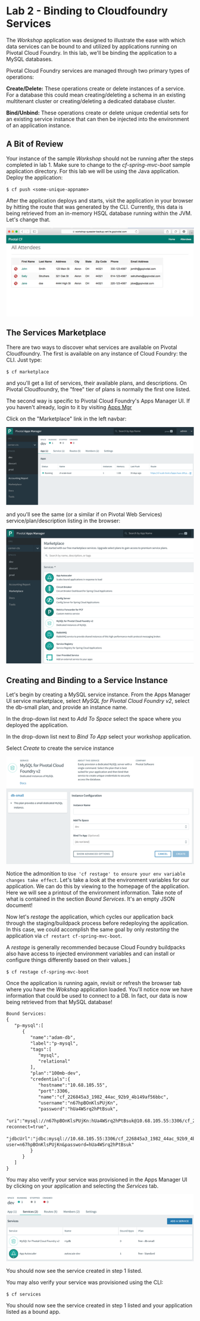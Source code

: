 # Lab 2 - Binding to Cloudfoundry Services

The _Workshop_ application was designed to illustrate the ease with which data services can be bound to and utilized by applications running on Pivotal Cloud Foundry.
In this lab, we'll be binding the application to a MySQL databases.

Pivotal Cloud Foundry services are managed through two primary types of operations:

**Create/Delete:** These operations create or delete instances of a service.
For a database this could mean creating/deleting a schema in an existing multitenant cluster or creating/deleting a dedicated database cluster.

**Bind/Unbind:** These operations create or delete unique credential sets for an existing service instance that can then be injected into the environment of an application instance.

## A Bit of Review

Your instance of the sample _Workshop_ should not be running after the steps completed in lab 1.  Make sure to change to the _cf-spring-mvc-boot_ sample application directory.  For this lab we will be using the Java application.  Deploy the application:

`$ cf push <some-unique-appname>`

After the application deploys and starts, visit the application in your browser by hitting the route that was generated by the CLI.  Currently, this data is being retrieved from an in-memory HSQL database running within the JVM.  Let's change that.

![Alt](lab.png)

## The Services Marketplace

There are two ways to discover what services are available on Pivotal Cloudfoundry.
The first is available on any instance of Cloud Foundry: the CLI. Just type:

`$ cf marketplace`

and you'll get a list of services, their available plans, and descriptions. On Pivotal Cloudfoundry, the "free" tier of plans is normally the first one listed.

The second way is specific to Pivotal Cloud Foundry's Apps Manager UI. If you haven't already, login to it by visiting [Apps Mgr](apps.)

Click on the "Marketplace" link in the left navbar:

![Alt](lab1.png)

and you'll see the same (or a similar if on Pivotal Web Services) service/plan/description listing in the browser:

![Alt](lab2.png)

## Creating and Binding to a Service Instance

Let's begin by creating a MySQL service instance.
From the Apps Manager UI service marketplace, select _MySQL for Pivotal Cloud Foundry v2_, select the db-small plan, and provide an instance name.

In the drop-down list next to _Add To Space_ select the space where you deployed the application.

In the drop-down list next to _Bind To App_ select your workshop application.

Select _Create_ to create the service instance

![Alt](lab3.png)

Notice the admonition to `Use 'cf restage' to ensure your env variable changes take effect`.
Let's take a look at the environment variables for our application. We can do this by viewing to the homepage of the application.
Here we will see a printout of the environment information.  Take note of what is contained in the section _Bound Services_.  It's an empty JSON document!

Now let's _restage_ the application, which cycles our application back through the staging/buildpack process before redeploying the application. In this case, we could accomplish the same goal by only _restarting_ the application via `cf restart cf-spring-mvc-boot`.

A _restage_ is generally recommended because Cloud Foundry buildpacks also have access to injected environment variables and can install or configure things differently based on their values.]

`$ cf restage cf-spring-mvc-boot`

Once the application is running again, revisit or refresh the browser tab where you have the _Wokshop_ application loaded.  You'll notice now we have information that could be used to connect to a DB.
In fact, our data is now being retrieved from that MySQL database!
~~~~
Bound Services:
{
   "p-mysql":[
      {
         "name":"adam-db",
         "label":"p-mysql",
         "tags":[
            "mysql",
            "relational"
         ],
         "plan":"100mb-dev",
         "credentials":{
            "hostname":"10.68.105.55",
            "port":3306,
            "name":"cf_226845a3_1982_44ac_92b9_4b149af56bbc",
            "username":"n67hpBOnKlsPUjKn",
            "password":"hUa4WSrq2hPtBsuk",
            "uri":"mysql://n67hpBOnKlsPUjKn:hUa4WSrq2hPtBsuk@10.68.105.55:3306/cf_226845a3_1982_44ac_92b9_4b149af56bbc?reconnect=true",
            "jdbcUrl":"jdbc:mysql://10.68.105.55:3306/cf_226845a3_1982_44ac_92b9_4b149af56bbc?user=n67hpBOnKlsPUjKn&password=hUa4WSrq2hPtBsuk"
         }
      }
   ]
}
~~~~

You may also verify your service was provisioned in the Apps Manager UI by clicking on your application and selecting the _Services_ tab.

![Alt](lab4.png)

You should now see the service created in step 1 listed.

You may also verify your service was provisioned using the CLI:

`$ cf services`

You should now see the service created in step 1 listed and your application listed as a bound app.